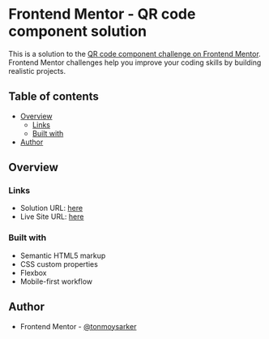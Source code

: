 # Frontend Mentor - QR code component solution

This is a solution to the [QR code component challenge on Frontend Mentor](https://www.frontendmentor.io/challenges/qr-code-component-iux_sIO_H). Frontend Mentor challenges help you improve your coding skills by building realistic projects.

## Table of contents

- [Overview](#overview)
  - [Links](#links)
  - [Built with](#built-with)
- [Author](#author)


## Overview


### Links

- Solution URL: [here](https://github.com/tonmoysarker/qr-code-component)
- Live Site URL: [here](https://tonmoysarker.github.io/qr-code-component/)

### Built with

- Semantic HTML5 markup
- CSS custom properties
- Flexbox
- Mobile-first workflow

## Author

- Frontend Mentor - [@tonmoysarker](https://www.frontendmentor.io/profile/tonmoysarker)
